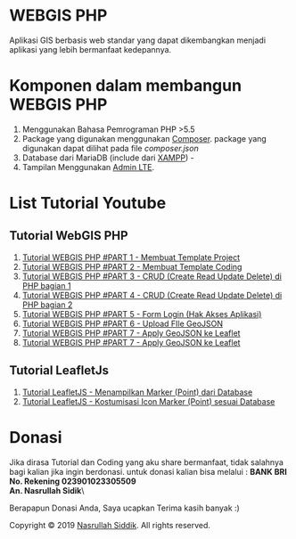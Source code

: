 # WEBGIS PHP
Aplikasi GIS berbasis web standar yang dapat dikembangkan menjadi aplikasi yang lebih bermanfaat kedepannya.

# Komponen dalam membangun WEBGIS PHP
1. Menggunakan Bahasa Pemrograman PHP >5.5
2. Package yang digunakan menggunakan [Composer](https://getcomposer.org/). package yang digunakan dapat dilihat pada file *composer.json*
3. Database dari MariaDB (include dari [XAMPP](https://www.apachefriends.org/index.html)) - 
4. Tampilan Menggunakan [Admin LTE](https://github.com/ColorlibHQ/AdminLTE/releases/tag/v2.4.17).

# List Tutorial Youtube
## Tutorial WebGIS PHP
1. [Tutorial WEBGIS PHP #PART 1 - Membuat Template Project](https://www.youtube.com/watch?v=WooDHdZ4eOo)
2. [Tutorial WEBGIS PHP #PART 2 - Membuat Template Coding](https://youtu.be/ikxrjA0b-kg)
3. [Tutorial WEBGIS PHP #PART 3 - CRUD (Create Read Update Delete) di PHP bagian 1](https://youtu.be/EO5aUakI6Wo)
4. [Tutorial WEBGIS PHP #PART 4 - CRUD (Create Read Update Delete) di PHP bagian 2](https://youtu.be/4pDDhx-s1v4)
5. [Tutorial WEBGIS PHP #PART 5 - Form Login (Hak Akses Aplikasi)](https://youtu.be/OFKtjSPD0jA)
6. [Tutorial WEBGIS PHP #PART 6 - Upload FIle GeoJSON](https://youtu.be/aR9WTHl6gJ8)
7. [Tutorial WEBGIS PHP #PART 7 - Apply GeoJSON ke Leaflet](https://youtu.be/iTRq9jlDdkg)
7. [Tutorial WEBGIS PHP #PART 7 - Apply GeoJSON ke Leaflet](https://youtu.be/iTRq9jlDdkg)

## Tutorial LeafletJs
1. [Tutorial LeafletJS - Menampilkan Marker (Point) dari Database](https://youtu.be/K3GJ4zeYnwo)
2. [Tutorial LeafletJS - Kostumisasi Icon Marker (Point) sesuai Database](https://youtu.be/I6lFBH3J_Ts)

# Donasi
Jika dirasa Tutorial dan Coding yang aku share bermanfaat, tidak salahnya bagi kalian jika ingin berdonasi. untuk donasi kalian bisa melalui : 
__BANK BRI__\
__No. Rekening 023901023305509__\
__An. Nasrullah Sidik__\
 
Berapapun Donasi Anda, Saya ucapkan Terima kasih banyak :)

Copyright © 2019 [Nasrullah Siddik](bit.ly/YTNSiddik). All rights reserved.



